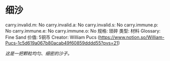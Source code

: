 # 细沙

carry.invalid.m: No
carry.invalid.a: No
carry.invalid.s: No
carry.immune.p: No
carry.immune.e: No
carry.immune.o: No
规格: 琐碎
类型: 材料
Glossary: Fine Sand
价值: 5铜币
Creator: William Pucs (https://www.notion.so/William-Pucs-1c5d619a067b80acab49f60859dddd55?pvs=21)

*这是一把颗粒均匀、细密的沙子。*